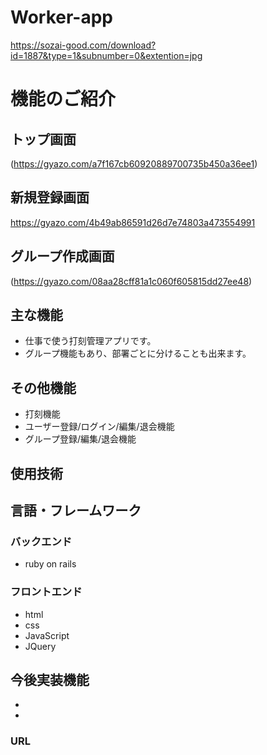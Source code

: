 
# Worker-app

https://sozai-good.com/download?id=1887&type=1&subnumber=0&extention=jpg


# 機能のご紹介
## トップ画面
  (https://gyazo.com/a7f167cb60920889700735b450a36ee1)

## 新規登録画面
  https://gyazo.com/4b49ab86591d26d7e74803a473554991

## グループ作成画面
  (https://gyazo.com/08aa28cff81a1c060f605815dd27ee48)

## 主な機能
- 仕事で使う打刻管理アプリです。
- グループ機能もあり、部署ごとに分けることも出来ます。

## その他機能
- 打刻機能
- ユーザー登録/ログイン/編集/退会機能
- グループ登録/編集/退会機能

## 使用技術

## 言語・フレームワーク
### バックエンド
- ruby on rails

### フロントエンド
- html
- css
- JavaScript
- JQuery

## 今後実装機能
- 
- 

### URL
